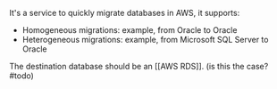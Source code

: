 It's a service to quickly migrate databases in AWS, it supports:

- Homogeneous migrations: example, from Oracle to Oracle
- Heterogeneous migrations: example, from Microsoft SQL Server to Oracle

The destination database should be an [[AWS RDS]]. (is this the case? #todo)